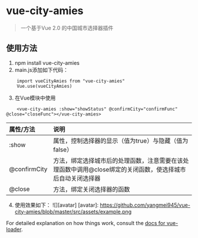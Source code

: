 # vue-city-amies

>一个基于Vue 2.0 的中国城市选择器插件

## 使用方法

1. npm install vue-city-amies
2. main.js添加如下代码：
```
	import vueCityAmies from "vue-city-amies"
	Vue.use(vueCityAmies)
```
3. 在Vue模块中使用
```
	<vue-city-amies :show="showStatus" @confirmCity="confirmFunc" @close="closeFunc"></vue-city-amies>
```
|属性/方法|说明|
|:---|:---|
|:show|属性，控制选择器的显示（值为true）与隐藏（值为false）|
|@confirmCity|方法，绑定选择城市后的处理函数，注意需要在该处理函数中调用@close绑定的关闭函数，使选择城市后自动关闭选择器|
|@close|方法，绑定关闭选择器的函数|
4. 使用效果如下：
![][avatar]
[avatar]: https://github.com/yangmei945/vue-city-amies/blob/master/src/assets/example.png

For detailed explanation on how things work, consult the [docs for vue-loader](http://vuejs.github.io/vue-loader).
